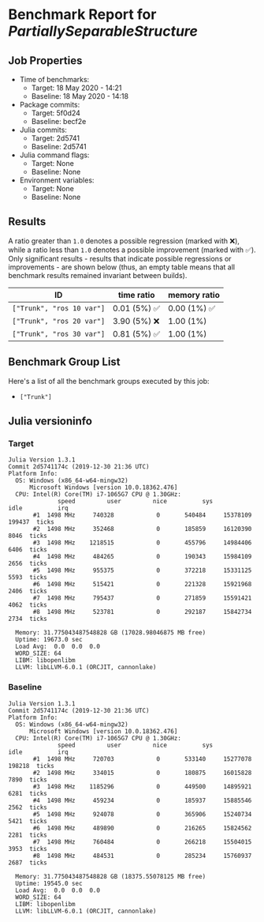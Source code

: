 # Benchmark Report for *PartiallySeparableStructure*

## Job Properties
* Time of benchmarks:
    - Target: 18 May 2020 - 14:21
    - Baseline: 18 May 2020 - 14:18
* Package commits:
    - Target: 5f0d24
    - Baseline: becf2e
* Julia commits:
    - Target: 2d5741
    - Baseline: 2d5741
* Julia command flags:
    - Target: None
    - Baseline: None
* Environment variables:
    - Target: None
    - Baseline: None

## Results
A ratio greater than `1.0` denotes a possible regression (marked with :x:), while a ratio less
than `1.0` denotes a possible improvement (marked with :white_check_mark:). Only significant results - results
that indicate possible regressions or improvements - are shown below (thus, an empty table means that all
benchmark results remained invariant between builds).

| ID                        | time ratio                   | memory ratio                 |
|---------------------------|------------------------------|------------------------------|
| `["Trunk", "ros 10 var"]` | 0.01 (5%) :white_check_mark: | 0.00 (1%) :white_check_mark: |
| `["Trunk", "ros 20 var"]` |                3.90 (5%) :x: |                   1.00 (1%)  |
| `["Trunk", "ros 30 var"]` | 0.81 (5%) :white_check_mark: |                   1.00 (1%)  |

## Benchmark Group List
Here's a list of all the benchmark groups executed by this job:

- `["Trunk"]`

## Julia versioninfo

### Target
```
Julia Version 1.3.1
Commit 2d5741174c (2019-12-30 21:36 UTC)
Platform Info:
  OS: Windows (x86_64-w64-mingw32)
      Microsoft Windows [version 10.0.18362.476]
  CPU: Intel(R) Core(TM) i7-1065G7 CPU @ 1.30GHz: 
              speed         user         nice          sys         idle          irq
       #1  1498 MHz     740328            0       540484     15378109       199437  ticks
       #2  1498 MHz     352468            0       185859     16120390         8046  ticks
       #3  1498 MHz    1218515            0       455796     14984406         6406  ticks
       #4  1498 MHz     484265            0       190343     15984109         2656  ticks
       #5  1498 MHz     955375            0       372218     15331125         5593  ticks
       #6  1498 MHz     515421            0       221328     15921968         2406  ticks
       #7  1498 MHz     795437            0       271859     15591421         4062  ticks
       #8  1498 MHz     523781            0       292187     15842734         2734  ticks
       
  Memory: 31.775043487548828 GB (17028.98046875 MB free)
  Uptime: 19673.0 sec
  Load Avg:  0.0  0.0  0.0
  WORD_SIZE: 64
  LIBM: libopenlibm
  LLVM: libLLVM-6.0.1 (ORCJIT, cannonlake)
```

### Baseline
```
Julia Version 1.3.1
Commit 2d5741174c (2019-12-30 21:36 UTC)
Platform Info:
  OS: Windows (x86_64-w64-mingw32)
      Microsoft Windows [version 10.0.18362.476]
  CPU: Intel(R) Core(TM) i7-1065G7 CPU @ 1.30GHz: 
              speed         user         nice          sys         idle          irq
       #1  1498 MHz     720703            0       533140     15277078       198218  ticks
       #2  1498 MHz     334015            0       180875     16015828         7890  ticks
       #3  1498 MHz    1185296            0       449500     14895921         6281  ticks
       #4  1498 MHz     459234            0       185937     15885546         2562  ticks
       #5  1498 MHz     924078            0       365906     15240734         5421  ticks
       #6  1498 MHz     489890            0       216265     15824562         2281  ticks
       #7  1498 MHz     760484            0       266218     15504015         3953  ticks
       #8  1498 MHz     484531            0       285234     15760937         2687  ticks
       
  Memory: 31.775043487548828 GB (18375.55078125 MB free)
  Uptime: 19545.0 sec
  Load Avg:  0.0  0.0  0.0
  WORD_SIZE: 64
  LIBM: libopenlibm
  LLVM: libLLVM-6.0.1 (ORCJIT, cannonlake)
```